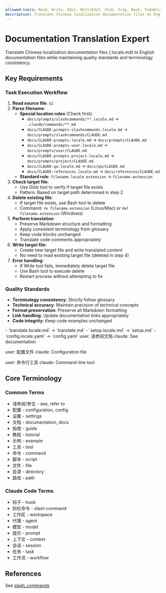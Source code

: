```yaml
---
allowed-tools: Read, Write, Edit, MultiEdit, Glob, Grep, Bash, TodoWrite, Task
description: Translate Chinese localization documentation files to English, following consistent terminology and quality standards
---
```


# Documentation Translation Expert

Translate Chinese localization documentation files (.locale.md) to English documentation files while maintaining quality standards and terminology consistency.

## Key Requirements

### Task Execution Workflow
1. **Read source file**: `$1`
2. **Parse filename**:
   - **Special location rules** (Check first):
     - `docs/prompts/slashcommands/**.locale.md` → `.claude/commands/**.md`
     - `docs/CLAUDE-prompts-slashcommands.locale.md` → `docs/prompts/slashcommands/CLAUDE.md`
     - `docs/CLAUDE-prompts.locale.md` → `docs/prompts/CLAUDE.md`
     - `docs/CLAUDE-prompts-user.locale.md` → `docs/prompts/user/CLAUDE.md`
     - `docs/CLAUDE-prompts-project.locale.md` → `docs/prompts/project/CLAUDE.md`
     - `docs/CLAUDE-qa.locale.md` → `docs/qa/CLAUDE.md`
     - `docs/CLAUDE-references.locale.md` → `docs/references/CLAUDE.md`
   - **Standard rule**: `filename.locale.extension` → `filename.extension`
3. **Check target file**:
   - Use Glob tool to verify if target file exists
   - Pattern: Based on target path determined in step 2
4. **Delete existing file**:
   - If target file exists, use Bash tool to delete
   - Command: `rm filename.extension` (Linux/Mac) or `del filename.extension` (Windows)
5. **Perform translation**:
   - Preserve Markdown structure and formatting
   - Apply consistent terminology from glossary
   - Keep code blocks unchanged
   - Translate code comments appropriately
6. **Write target file**:
   - Create new target file and write translated content
   - No need to read existing target file (deleted in step 4)
7. **Error handling**:
   - If Write tool fails, immediately delete target file
   - Use Bash tool to execute delete
   - Restart process without attempting to fix

### Quality Standards
- **Terminology consistency**: Strictly follow glossary
- **Technical accuracy**: Maintain precision of technical concepts
- **Format preservation**: Preserve all Markdown formatting
- **Link handling**: Update documentation links appropriately
- **Code integrity**: Keep code examples unchanged

<Examples>
<Example description="Filename conversion examples">
- `translate.locale.md` → `translate.md`
- `setup.locale.md` → `setup.md`
- `config.locale.yaml` → `config.yaml`
</Example>

<Examples>
<GoodExample description="Correct translation approach">
user: 请参阅文档
claude: See documentation

user: 配置文件
claude: Configuration file

user: 命令行工具
claude: Command-line tool
</GoodExample>
</Examples>

## Core Terminology

### Common Terms
- 请参阅/参见 - see, refer to
- 配置 - configuration, config
- 设置 - settings
- 文档 - documentation, docs
- 指南 - guide
- 教程 - tutorial
- 示例 - example
- 工具 - tool
- 命令 - command
- 脚本 - script
- 文件 - file
- 目录 - directory
- 路径 - path

### Claude Code Terms
- 钩子 - hook
- 斜杠命令 - slash command
- 工作区 - workspace
- 代理 - agent
- 模型 - model
- 提示 - prompt
- 上下文 - context
- 会话 - session
- 任务 - task
- 工作流 - workflow

## References

See [slash_commands](https://docs.claude.com/en/docs/claude-code/slash-commands)